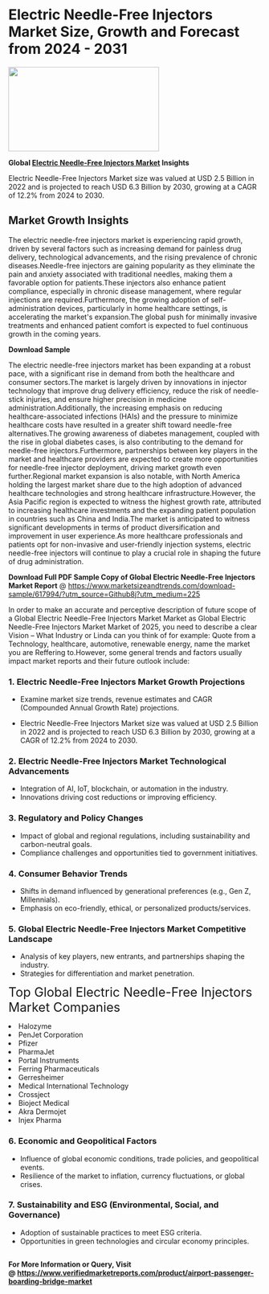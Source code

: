 <H1>Electric Needle-Free Injectors Market Size, Growth and Forecast from 2024 - 2031</H1><img class="aligncenter size-medium wp-image-584254" src="https://thirdeyenews.in/wp-content/uploads/2024/09/Global-Market-Research-300x168.jpeg" alt="" width="300" height="168" /><p><strong>Global&nbsp;<a href="https://www.marketsizeandtrends.com/download-sample/617994/?utm_source=Github8j?utm_medium=225">Electric Needle-Free Injectors Market</a> Insights</strong></p><p>Electric Needle-Free Injectors Market size was valued at USD 2.5 Billion in 2022 and is projected to reach USD 6.3 Billion by 2030, growing at a CAGR of 12.2% from 2024 to 2030.</p><p><h2>Market Growth Insights</h2> <p>The electric needle-free injectors market is experiencing rapid growth, driven by several factors such as increasing demand for painless drug delivery, technological advancements, and the rising prevalence of chronic diseases.Needle-free injectors are gaining popularity as they eliminate the pain and anxiety associated with traditional needles, making them a favorable option for patients.These injectors also enhance patient compliance, especially in chronic disease management, where regular injections are required.Furthermore, the growing adoption of self-administration devices, particularly in home healthcare settings, is accelerating the market's expansion.The global push for minimally invasive treatments and enhanced patient comfort is expected to fuel continuous growth in the coming years.</p> <p><strong>Download Sample</strong></p> <p>The electric needle-free injectors market has been expanding at a robust pace, with a significant rise in demand from both the healthcare and consumer sectors.The market is largely driven by innovations in injector technology that improve drug delivery efficiency, reduce the risk of needle-stick injuries, and ensure higher precision in medicine administration.Additionally, the increasing emphasis on reducing healthcare-associated infections (HAIs) and the pressure to minimize healthcare costs have resulted in a greater shift toward needle-free alternatives.The growing awareness of diabetes management, coupled with the rise in global diabetes cases, is also contributing to the demand for needle-free injectors.Furthermore, partnerships between key players in the market and healthcare providers are expected to create more opportunities for needle-free injector deployment, driving market growth even further.Regional market expansion is also notable, with North America holding the largest market share due to the high adoption of advanced healthcare technologies and strong healthcare infrastructure.However, the Asia Pacific region is expected to witness the highest growth rate, attributed to increasing healthcare investments and the expanding patient population in countries such as China and India.The market is anticipated to witness significant developments in terms of product diversification and improvement in user experience.As more healthcare professionals and patients opt for non-invasive and user-friendly injection systems, electric needle-free injectors will continue to play a crucial role in shaping the future of drug administration.</p> <p><span class=""><strong>Download Full PDF Sample Copy of Global Electric Needle-Free Injectors Market Report</strong> @ <a href="https://www.marketsizeandtrends.com/download-sample/617994/?utm_source=Github8j?utm_medium=225" target="_blank">https://www.marketsizeandtrends.com/download-sample/617994/?utm_source=Github8j?utm_medium=225</a></span></p><p>In order to make an accurate and perceptive description of future scope of a Global&nbsp;Electric Needle-Free Injectors Market Market as Global&nbsp;Electric Needle-Free Injectors Market Market of 2025, you need to describe a clear Vision &ndash; What Industry or Linda can you think of for example: Quote from a Technology, healthcare, automotive, renewable energy, name the market you are Reffering to.However, some general trends and factors usually impact market reports and their future outlook include:</p><h3>1.&nbsp;<strong>Electric Needle-Free Injectors Market Growth Projections</strong></h3><ul><li>Examine market size trends, revenue estimates and CAGR (Compounded Annual Growth Rate) projections.</li><li><p>Electric Needle-Free Injectors Market size was valued at USD 2.5 Billion in 2022 and is projected to reach USD 6.3 Billion by 2030, growing at a CAGR of 12.2% from 2024 to 2030.</p></li></ul><h3>2.&nbsp;<strong>Electric Needle-Free Injectors Market Technological Advancements</strong></h3><ul><li>Integration of AI, IoT, blockchain, or automation in the industry.</li><li>Innovations driving cost reductions or improving efficiency.</li></ul><h3>3.&nbsp;<strong>Regulatory and Policy Changes</strong></h3><ul><li>Impact of global and regional regulations, including sustainability and carbon-neutral goals.</li><li>Compliance challenges and opportunities tied to government initiatives.</li></ul><h3>4.&nbsp;<strong>Consumer Behavior Trends</strong></h3><ul><li>Shifts in demand influenced by generational preferences (e.g., Gen Z, Millennials).</li><li>Emphasis on eco-friendly, ethical, or personalized products/services.</li></ul><h3>5.&nbsp;<strong>Global Electric Needle-Free Injectors Market Competitive Landscape</strong></h3><ul><li>Analysis of key players, new entrants, and partnerships shaping the industry.</li><li>Strategies for differentiation and market penetration.</li></ul><p data-pm-slice="1 1 []"><span style="color: inherit; font-family: inherit; font-size: 25px;">Top Global Electric Needle-Free Injectors Market Companies</span></p><div class="" data-test-id=""><p><li>Halozyme</li><li> PenJet Corporation</li><li> Pfizer</li><li> PharmaJet</li><li> Portal Instruments</li><li> Ferring Pharmaceuticals</li><li> Gerresheimer</li><li> Medical International Technology</li><li> Crossject</li><li> Bioject Medical</li><li> Akra Dermojet</li><li> Injex Pharma</li></p></div><h3>6.&nbsp;<strong>Economic and Geopolitical Factors</strong></h3><ul><li>Influence of global economic conditions, trade policies, and geopolitical events.</li><li>Resilience of the market to inflation, currency fluctuations, or global crises.</li></ul><h3>7.&nbsp;<strong>Sustainability and ESG (Environmental, Social, and Governance)</strong></h3><ul><li>Adoption of sustainable practices to meet ESG criteria.</li><li>Opportunities in green technologies and circular economy principles.</li></ul><h2><strong style="font-size: 14px;">For More Information or Query, Visit @&nbsp;</strong><a style="background-color: #ffffff; font-size: 14px;" href="https://www.marketsizeandtrends.com/report/electric-needle-free-injectors-market/" target="_blank">https://www.verifiedmarketreports.com/product/airport-passenger-boarding-bridge-market</a></h2>